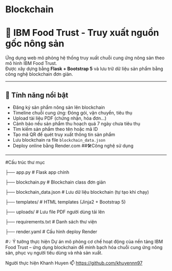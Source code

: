 # Blockchain
# 🧾 IBM Food Trust - Truy xuất nguồn gốc nông sản

Ứng dụng web mô phỏng hệ thống truy xuất chuỗi cung ứng nông sản theo mô hình IBM Food Trust.  
Được xây dựng bằng **Flask + Bootstrap 5** và lưu trữ dữ liệu sản phẩm bằng công nghệ blockchain đơn giản.

---

## 🚀 Tính năng nổi bật

- Đăng ký sản phẩm nông sản lên blockchain
- Timeline chuỗi cung ứng: Đóng gói, vận chuyển, tiêu thụ
- Upload tài liệu PDF (chứng nhận, hóa đơn...)
- Cảnh báo nếu sản phẩm thu hoạch quá 7 ngày chưa tiêu thụ
- Tìm kiếm sản phẩm theo tên hoặc mã ID
- Tạo mã QR để quét truy xuất thông tin sản phẩm
- Lưu blockchain ra file `blockchain_data.json`
- Deploy online bằng Render.com
##🛠️Công nghệ sử dụng


---
#Cấu trúc thư mục

├── app.py                  # Flask app chính

├── blockchain.py           # Blockchain class đơn giản

├── blockchain_data.json    # Lưu dữ liệu blockchain (tự tạo khi chạy)

├── templates/              # HTML templates (Jinja2 + Bootstrap 5)

├── uploads/                # Lưu file PDF người dùng tải lên

├── requirements.txt        # Danh sách thư viện

├── render.yaml             # Cấu hình deploy Render


#💡 Ý tưởng thực hiện
Dự án mô phỏng cơ chế hoạt động của nền tảng IBM Food Trust – ứng dụng blockchain để minh bạch hóa chuỗi cung ứng nông sản, phục vụ người tiêu dùng và nhà sản xuất.

Người thực hiện
Khanh Huyen
📫 https://github.com/khuyennn97
